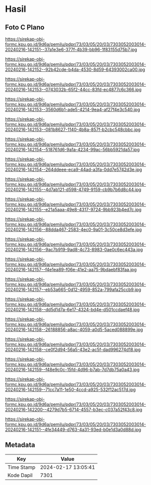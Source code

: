 # Hasil

## Foto C Plano

https://sirekap-obj-formc.kpu.go.id/9d6a/pemilu/pdpr/73/03/05/20/03/7303052003014-20240216-142151--37a1e3e6-377f-4b39-bb96-1f83155d75b7.jpg

https://sirekap-obj-formc.kpu.go.id/9d6a/pemilu/pdpr/73/03/05/20/03/7303052003014-20240216-142152--92b42cde-b4da-4530-8d59-64393002ca00.jpg

https://sirekap-obj-formc.kpu.go.id/9d6a/pemilu/pdpr/73/03/05/20/03/7303052003014-20240216-142153--0743032b-65f2-44cc-83fd-ec4877c6c366.jpg

https://sirekap-obj-formc.kpu.go.id/9d6a/pemilu/pdpr/73/03/05/20/03/7303052003014-20240216-142153--3560d6b1-ade5-4214-9ea4-af27f4e3c540.jpg

https://sirekap-obj-formc.kpu.go.id/9d6a/pemilu/pdpr/73/03/05/20/03/7303052003014-20240216-142153--081b8627-1140-4b8a-857f-b2cbc548cbbc.jpg

https://sirekap-obj-formc.kpu.go.id/9d6a/pemilu/pdpr/73/03/05/20/03/7303052003014-20240216-142154--518761d6-9a1a-4234-99ac-56bb5921da57.jpg

https://sirekap-obj-formc.kpu.go.id/9d6a/pemilu/pdpr/73/03/05/20/03/7303052003014-20240216-142154--264ddeee-eca9-44ad-a3fa-0dd7e5742d3e.jpg

https://sirekap-obj-formc.kpu.go.id/9d6a/pemilu/pdpr/73/03/05/20/03/7303052003014-20240216-142155--4d7ab121-d598-4749-9159-cb9b7b6d8c44.jpg

https://sirekap-obj-formc.kpu.go.id/9d6a/pemilu/pdpr/73/03/05/20/03/7303052003014-20240216-142155--e21a5aaa-49e8-4317-9724-9bb923b4ed7c.jpg

https://sirekap-obj-formc.kpu.go.id/9d6a/pemilu/pdpr/73/03/05/20/03/7303052003014-20240216-142156--88dda467-2583-4ec0-9a01-3c50ce8d3efe.jpg

https://sirekap-obj-formc.kpu.go.id/9d6a/pemilu/pdpr/73/03/05/20/03/7303052003014-20240216-142156--9ac7b919-9ad8-4c73-8983-0ae0c6ec443a.jpg

https://sirekap-obj-formc.kpu.go.id/9d6a/pemilu/pdpr/73/03/05/20/03/7303052003014-20240216-142157--f4e1ea89-f06e-41e2-aa75-9bdaebf83faa.jpg

https://sirekap-obj-formc.kpu.go.id/9d6a/pemilu/pdpr/73/03/05/20/03/7303052003014-20240216-142157--eb53a665-0d12-4959-852a-799afa25ccb9.jpg

https://sirekap-obj-formc.kpu.go.id/9d6a/pemilu/pdpr/73/03/05/20/03/7303052003014-20240216-142158--dd5d1d7a-6e17-4324-bd4e-d501ccdaef48.jpg

https://sirekap-obj-formc.kpu.go.id/9d6a/pemilu/pdpr/73/03/05/20/03/7303052003014-20240216-142158--26188856-a8ac-4059-a0d5-5aced088899e.jpg

https://sirekap-obj-formc.kpu.go.id/9d6a/pemilu/pdpr/73/03/05/20/03/7303052003014-20240216-142158--ce0f2d94-56a5-43e2-ac5f-dad996274d18.jpg

https://sirekap-obj-formc.kpu.go.id/9d6a/pemilu/pdpr/73/03/05/20/03/7303052003014-20240216-142159--f48e9c0c-15fd-4d96-b7ab-7d7db75a0a43.jpg

https://sirekap-obj-formc.kpu.go.id/9d6a/pemilu/pdpr/73/03/05/20/03/7303052003014-20240216-142159--71cc7a11-1e50-4ccd-a925-532f12ac517d.jpg

https://sirekap-obj-formc.kpu.go.id/9d6a/pemilu/pdpr/73/03/05/20/03/7303052003014-20240216-142200--4279d7b5-6714-4557-b3ec-c037a52f43c8.jpg

https://sirekap-obj-formc.kpu.go.id/9d6a/pemilu/pdpr/73/03/05/20/03/7303052003014-20240216-142151--4fe34449-d763-4a31-93ed-b0e1d3a0d88d.jpg


## Metadata

| Key        | Value               |
| ---------- | ------------------- |
| Time Stamp | 2024-02-17 13:05:41 |
| Kode Dapil | 7301                |



